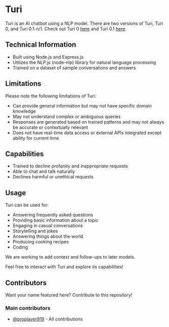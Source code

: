 # Turi
Turi is an AI chatbot using a NLP model. There are two versions of Turi, Turi 0, and Turi 0.1-rc1. Check out Turi 0 [here](https://pioneer.fifly.org/chat/0) and Turi 0.1 [here](https://pioneer.fifly.org/chat/0.1).
## Technical Information

* Built using Node.js and Express.js
* Utilizes the NLP.js (node-nlp) library for natural language processing
* Trained on a dataset of sample conversations and answers

## Limitations

Please note the following limitations of Turi:

* Can provide general information but may not have specific domain knowledge
* May not understand complex or ambiguous queries
* Responses are generated based on trained patterns and may not always be accurate or contextually relevant
* Does not have real-time data access or external APIs integrated except ability for current time

## Capabilities

* Trained to decline profanity and inappropriate requests
* Able to chat and talk naturally
* Declines harmful or unethical requests

## Usage

Turi can be used for:

* Answering frequently asked questions
* Providing basic information about a topic
* Engaging in casual conversations
* Storytelling and jokes
* Answering things about the world
* Producing cooking recipes
* Coding

We are working to add context and follow-ups to later models.

Feel free to interact with Turi and explore its capabilities!

## Contributors

Want your name featured here? Contribute to this repository!

### **Main contributors**
* [@proplayer919](https://github.com/proplayer919) - All contributions
